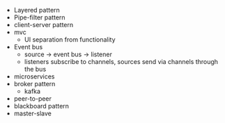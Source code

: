 - Layered pattern
- Pipe-filter pattern
- client-server pattern
- mvc
	- UI separation from functionality
- Event bus
	- source -> event bus -> listener
	- listeners subscribe to channels, sources send via channels through the bus
- microservices
- broker pattern
	- kafka
- peer-to-peer
- blackboard pattern
- master-slave